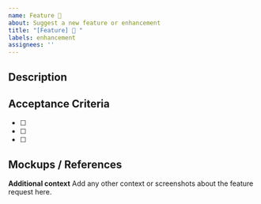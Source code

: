 ```yaml
---
name: Feature 🚀
about: Suggest a new feature or enhancement
title: "[Feature] 🚀 "
labels: enhancement
assignees: ''
---
```


## Description

<!-- Describe the feature or improvement -->

## Acceptance Criteria

<!-- Define clear success criteria -->

- [ ]
- [ ]
- [ ]

## Mockups / References

<!-- Optional: screenshots, sketches, or links -->

**Additional context**
Add any other context or screenshots about the feature request here.
